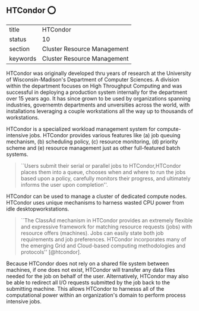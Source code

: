## HTCondor :o:


|          |                             |
| -------- | --------------------------- |
| title    | HTCondor                    | 
| status   | 10                          |
| section  | Cluster Resource Management |
| keywords | Cluster Resource Management |


HTCondor was originally developed thru years of research at the University 
of Wisconsin-Madison's Department of Computer Sciences. A division within 
the department focuses on High Throughput Computing and was successful in 
deploying a production system internally for the department over 15 years 
ago. It has since grown to be used by organizations spanning industries, 
governemtn departments and unversities across the world, with installations 
leveraging a couple workstations all the way up to thousands of workstations.
    
HTCondor is a specialized workload management system for
compute-intensive jobs.  HTCondor provides various features like (a) job
queuing mechanism, (b) scheduling policy, (c) resource monitoring,
(d) priority scheme and (e) resource management just as other
full-featured batch systems.

> ``Users submit their serial or parallel jobs to HTCondor,HTCondor
> places them into a queue, chooses when and where to run the jobs
> based upon a policy, carefully monitors their progress, and
> ultimately informs the user upon completion''.

HTCondor can be used to manage a cluster of dedicated compute nodes. 
HTCondor uses unique mechanisms to harness wasted CPU power from idle 
desktopworkstations.

> ``The ClassAd mechanism in HTCondor provides an extremely flexible
> and expressive framework for matching resource requests (jobs) with
> resource offers (machines).  Jobs can easily state both job
> requirements and job preferences. HTCondor incorporates many of the
> emerging Grid and Cloud-based computing methodologies and
> protocols'' [@htcondor].

Because HTCondor does not rely on a shared file system between machines, 
if one does not exist, HTCondor will transfer any data files needed for 
the job on behalf of the user. Alternatively, HTCondor may also be able 
to redirect all I/O requests submitted by the job back to the submitting 
machine. This allows HTCondor to harnesss all of the computational power
within an organization's domain to perform process intensive jobs.
